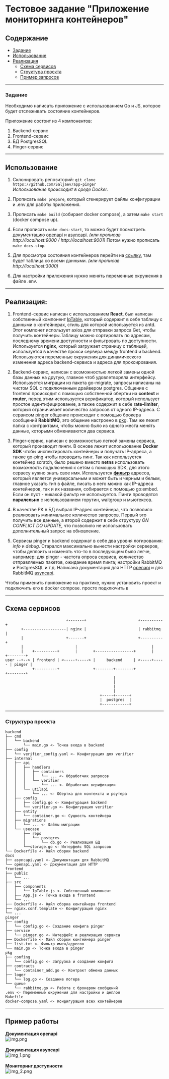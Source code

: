 # Тестовое задание "Приложение мониторинга контейнеров"

## Содержание
- [Задание](#задание)
- [Использование](#использование)
- [Реализация](#реализация)
    - [Схема сервисов](#схема-сервисов)
    - [Структура проекта](#структура-проекта)
    - [Пример запросов](#примеры-запросов)

___
### Задание
Необходимо написать приложение с использованием Go и JS, которое будет отслеживать состояние контейнеров.

Приложение состоит из 4 компонентов:
1. Backend-сервис
2. Frontend-сервис 
3. БД PostgresSQL
4. Pinger-сервис

___
## Использование
1. Склонировать репозиторий: ```git clone https://github.com/Saljaev/app-pinger```
   <br>*Использование происходит в среде Docker.*
2. Прописать ```make prepare```, который сгенерирует файлы конфигурации и .env для работы приложения.
3. Прописать ```make build``` (собирает docker compose), а затем ```make start``` (docker compose up).
4. Если прописать ```make docs-start```, то можно будет посмотреть документацию [openapi](http://localhost:9000) и
[asyncapi](http://localhost:9001?url=/docs/asyncapi.yaml). *(или прописав http://localhost:9000 / http://localhost:9001)* Потом нужно прописать ```make docs-stop```.

5. Для просмотра состояния контейнеров перейти на [ссылку](http://localhost:3000), там будет таблица со всеми данными.
*(или прописав http://localhost:3000)*
6. Для настройки приложения нужно менять переменные окружения в файле .env.
___
## Реализация:
1. Frontend-сервис написан с использованием **React**, был написан собственный компонент  [IpTable](frontend/src/components/IpTable.js),
который содержит в себе таблицу с данными о контейнерах, стиль для которой используется из antd. Этот компонет использует
axios для отправки запроса Get, чтобы получить контейнеры.Таблицу можно сортировать по адресам, последнему времени
доступности и фильтровать по доступности.
    Используется **nginx**, который загружает страницу с таблицей, используется в качестве прокси сервера между frontend и backend.
Используются переменные окружения для динамического изменения адреса backend-сервиса и адреса для проксирования.

2. Backend-сервис, написан с возможностью легкой замены одной базы данных на другую, главное чтоб удовлетворяла интерфейсу.
Используется миграции из пакета go-migrate, запросы написаны на чистом SQL с подключенным драйвером postgres.
Общение с frontend происходит с помощью собственной обертки на **context** и **router**, перед этим используется 
верификатор, который использует простое идентифицирование, а также содержит в себе **rate-limiter**, который ограничивает 
количество запросов от одного IP-адреса.
    С сервисом pinger общение происходит с помощью брокера сообщений **RabbitMQ**, это общение настроено в [pkg](pkg/queue).
Там же лежит папка с контрактами, чтобы можно было из одного места менять данные, которыми обмениваются два сервиса.

3. Pinger-сервис, написан с возможностью легкой замены сервиса, который производит пинги. В основе лежит использование 
**Docker SDK** чтобы инспектировать контейнеры и получать IP-адреса, а также go-ping чтобы проводить пинг. Так как используется 
контейнер scratch, было решено вместо **netns** использовать возможность подключения к сетям с помощью SDK, для этого
сервесу нужно знать свое имя. Используется **[фильтр](pinger/list.txt)** адресов, который является универсальным и может
быть и черным и белым, главное указать тип в файле, писать в него можно как IP-адреса контейнеров, так и их названия,
собирается с помощью go:embed. Если он пуст - никакой фильтр не используется. Пинги проводятся **паралельно**
с использованием горутин, waitgroup и мьютексов.

4. В качестве PK в БД выбрал IP-адрес контейнера, что позволило реализовать минимальное количество запросов. Первый это
получить все данные, а второй содержит в себе структуру _ON CONFLICT DO UPDATE_, что позволило не использовать дополнительный
запрос на обновление.

5. Сервисы pinger и backend содержат в себе два уровня логирования: _info_ и _debug_. Старался максимально вынести настройки серверов,
чтобы деплоить и изменять что-то в последующем было легче, например: для pinger - частота опроса сервиса, количество отправляемых пакетов,
ожидание время пинга; настройки RabbitMQ и PostgresSQL и т.д. Написана документация для HTTP [openapi](docs/openapi.yaml)
и для RabbitMQ [asyncapi](docs/asyncapi.yaml).

Чтобы применить приложение на практике, нужно установить проект и подключить его в docker compose.
просто подключить в 
___
## Схема сервисов
```
                           +-------+                       +----------+  
       +-------------------| nginx |                       | rabbitmq |
       |                   +-------+                       +----------+
       |                       |                                 |
       |    +----------+       |       +-----------------+       |      +--------+
user --+--> | frontend | <-----+-----> |     backend     | <-----+----- | pinger |
            +----------+               +--------+--------+              +--------+
                                                |
                                                |
                                                |
                                                |
                                          +-----+------+
                                          |  postgres  |  
                                          +------------+
```  

___
### Структура проекта
```
backend
├── cmd
│   └── backend
│       └── main.go <- Точка входа в backend
├── config
│   └── verifier_config.yaml <- Конфигурация для verifier
├── internal
│   ├── api
│   │   ├── handlers
│   │   │   ├── containers
│   │   │   │   └── ... <- Обработчик запросов
│   │   │   └── verifier
│   │   │       └── ... <- Обработчик верификации
│   │   └── utilapi
│   │       └── ... <- Обертка для контекста и роутера
│   ├── config
│   │   ├── config.go <- Конфигурация backend
│   │   └── verifier.go <- Конфигурация verifier
│   ├── entity
│   │   └── container.go <- Сущность контейнера
│   ├── migrations
│   │   └── ... <- Файлы миграции
│   └── usecase
│       ├── repo
│       │   └── postgres
│       │       └── db.go <- Реализация БД
│       └──storage.go <- Интерфейс SQL запросов
└── Dockerfile <- Файл сборки backend
docs
├── asyncapi.yaml <- Документация для RabbitMQ 
└── openapi.yaml <- Документация для HTTP
frontend
├── public
│   └── ... 
├── src
│   ├── components
│   │   └── IpTable.js <- Собственный компонент
│   ├── App.js <- Точка входа в frontend
│   └── ... 
├── Dockerfile <- Файл сборка контейнера frontend
├── nginx.conf.template <- Конфигурация nginx
└── ...
pinger
├── config
│   └── config.go <- Создание конфига pinger
├── service 
│   └── pinger.go <- Интерфейс и реализация сервиса
├── Dockerfile <- Файл сборки контейнера pinger
├── list.txt <- Фильтр имен/адресов
└── main.go <- Точка входа в pinger
pkg
├── confing
│   └── config.go <- Загрузка и создание конфига
├── contracts
│   └── container_add.go <- Контракт обмена данных
├── loger
│   └── log.go <- Создание логера
└── queue
    └── rabbitmq.go <- Работа с брокером сообщений
.env <- Переменные окружения для настройки и деплоя
Makefile
docker-compose.yaml <- Конфигурация всех контейнеров
```
___

## Пример работы
**Документация openapi**
<br>![img.png](images/openapi.png)<br><br>
**Документация asyncapi**
<br>![img_1.png](images/asyncapi.png)<br><br>
**Мониторинг доступности**
<br>![img_2.png](images/container_monitor.png)<br>


   
